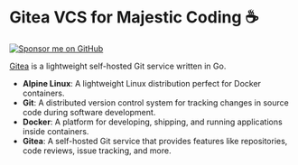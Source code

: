 # Gitea VCS for Majestic Coding ☕️

<a href="https://github.com/sponsors/mattmajestic"><img src="https://img.shields.io/badge/Sponsor-GitHub-black?style=for-the-badge&logo=github" alt="Sponsor me on GitHub"></a>

[Gitea](https://gitea.io/) is a lightweight self-hosted Git service written in Go.

- **Alpine Linux**: A lightweight Linux distribution perfect for Docker containers.
- **Git**: A distributed version control system for tracking changes in source code during software development.
- **Docker**: A platform for developing, shipping, and running applications inside containers.
- **Gitea**: A self-hosted Git service that provides features like repositories, code reviews, issue tracking, and more.
